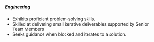 ##### Engineering
* Exhibits proficient problem-solving skills.
* Skilled at delivering small iterative deliverables supported by Senior Team Members
* Seeks guidance when blocked and iterates to a solution.
